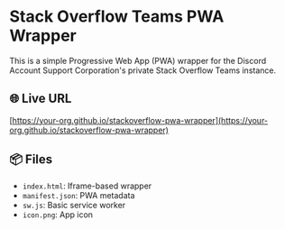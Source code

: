 # Stack Overflow Teams PWA Wrapper

This is a simple Progressive Web App (PWA) wrapper for the Discord Account Support Corporation's private Stack Overflow Teams instance.

## 🌐 Live URL
[https://your-org.github.io/stackoverflow-pwa-wrapper](https://your-org.github.io/stackoverflow-pwa-wrapper)

## 📦 Files
- `index.html`: Iframe-based wrapper
- `manifest.json`: PWA metadata
- `sw.js`: Basic service worker
- `icon.png`: App icon
